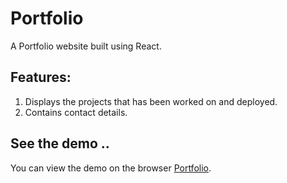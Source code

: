 # Portfolio
A Portfolio website built using React. 

## Features:
1. Displays the projects that has been worked on and deployed.
2. Contains contact details.

## See the demo ..

You can view the demo on the browser [Portfolio](https://ezinne-portfolio.netlify.app/).

